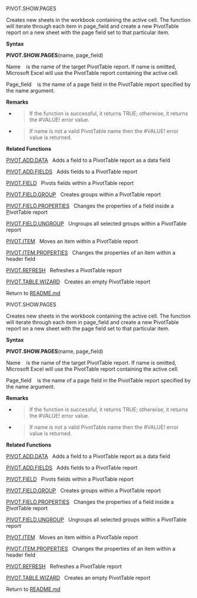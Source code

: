 PIVOT.SHOW.PAGES

Creates new sheets in the workbook containing the active cell. The
function will iterate through each item in page\_field and create a new
PivotTable report on a new sheet with the page field set to that
particular item.

**Syntax**

**PIVOT.SHOW.PAGES**(name, page\_field)

Name    is the name of the target PivotTable report. If name is omitted,
Microsoft Excel will use the PivotTable report containing the active
cell.

Page\_field    is the name of a page field in the PivotTable report
specified by the name argument.

**Remarks**

  - > If the function is successful, it returns TRUE; otherwise, it
    > returns the \#VALUE\! error value.

  - > If name is not a valid PivotTable name then the \#VALUE\! error
    > value is returned.

**Related Functions**

[PIVOT.ADD.DATA](PIVOT.ADD.DATA.md)   Adds a field to a PivotTable report as a data field

[PIVOT.ADD.FIELDS](PIVOT.ADD.FIELDS.md)   Adds fields to a PivotTable report

[PIVOT.FIELD](PIVOT.FIELD.md)   Pivots fields within a PivotTable report

[PIVOT.FIELD.GROUP](PIVOT.FIELD.GROUP.md)   Creates groups within a PivotTable report

[PIVOT.FIELD.PROPERTIES](PIVOT.FIELD.PROPERTIES.md)   Changes the properties of a field inside a
[P](P.md)ivotTable report

[PIVOT.FIELD.UNGROUP](PIVOT.FIELD.UNGROUP.md)   Ungroups all selected groups within a PivotTable
report

[PIVOT.ITEM](PIVOT.ITEM.md)   Moves an item within a PivotTable report

[PIVOT.ITEM.PROPERTIES](PIVOT.ITEM.PROPERTIES.md)   Changes the properties of an item within a
header field

[PIVOT.REFRESH](PIVOT.REFRESH.md)   Refreshes a PivotTable report

[PIVOT.TABLE.WIZARD](PIVOT.TABLE.WIZARD.md)   Creates an empty PivotTable report



Return to [README.md](README.md)

PIVOT.SHOW.PAGES

Creates new sheets in the workbook containing the active cell. The
function will iterate through each item in page\_field and create a new
PivotTable report on a new sheet with the page field set to that
particular item.

**Syntax**

**PIVOT.SHOW.PAGES**(name, page\_field)

Name    is the name of the target PivotTable report. If name is omitted,
Microsoft Excel will use the PivotTable report containing the active
cell.

Page\_field    is the name of a page field in the PivotTable report
specified by the name argument.

**Remarks**

  - > If the function is successful, it returns TRUE; otherwise, it
    > returns the \#VALUE\! error value.

  - > If name is not a valid PivotTable name then the \#VALUE\! error
    > value is returned.

**Related Functions**

[PIVOT.ADD.DATA](PIVOT.ADD.DATA.md)   Adds a field to a PivotTable report as a data field

[PIVOT.ADD.FIELDS](PIVOT.ADD.FIELDS.md)   Adds fields to a PivotTable report

[PIVOT.FIELD](PIVOT.FIELD.md)   Pivots fields within a PivotTable report

[PIVOT.FIELD.GROUP](PIVOT.FIELD.GROUP.md)   Creates groups within a PivotTable report

[PIVOT.FIELD.PROPERTIES](PIVOT.FIELD.PROPERTIES.md)   Changes the properties of a field inside a
[P](P.md)ivotTable report

[PIVOT.FIELD.UNGROUP](PIVOT.FIELD.UNGROUP.md)   Ungroups all selected groups within a PivotTable
report

[PIVOT.ITEM](PIVOT.ITEM.md)   Moves an item within a PivotTable report

[PIVOT.ITEM.PROPERTIES](PIVOT.ITEM.PROPERTIES.md)   Changes the properties of an item within a
header field

[PIVOT.REFRESH](PIVOT.REFRESH.md)   Refreshes a PivotTable report

[PIVOT.TABLE.WIZARD](PIVOT.TABLE.WIZARD.md)   Creates an empty PivotTable report



Return to [README.md](README.md)

